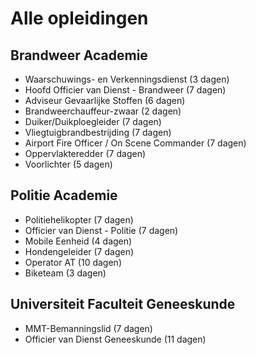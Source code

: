 # Alle opleidingen

## Brandweer Academie

- Waarschuwings- en Verkenningsdienst (3 dagen)
- Hoofd Officier van Dienst - Brandweer (7 dagen)
- Adviseur Gevaarlijke Stoffen (6 dagen)
- Brandweerchauffeur-zwaar (2 dagen)
- Duiker/Duikploegleider (7 dagen)
- Vliegtuigbrandbestrijding (7 dagen)
- Airport Fire Officer / On Scene Commander (7 dagen)
- Oppervlakteredder (7 dagen)
- Voorlichter (5 dagen)

## Politie Academie

- Politiehelikopter (7 dagen)
- Officier van Dienst - Politie (7 dagen)
- Mobile Eenheid (4 dagen)
- Hondengeleider (7 dagen)
- Operator AT (10 dagen)
- Biketeam (3 dagen)

## Universiteit Faculteit Geneeskunde

- MMT-Bemanningslid (7 dagen)
- Officier van Dienst Geneeskunde (11 dagen)
